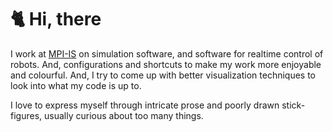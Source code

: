 # :cat2: Hi, there

I work at [MPI-IS](https://ei.is.tuebingen.mpg.de/) on simulation software, and software for realtime control of robots. And, configurations and shortcuts to make my work more enjoyable and colourful. And, I try to come up with better visualization techniques to look into what my code is up to.

I love to express myself through intricate prose and poorly drawn stick-figures, usually curious about too many things.
